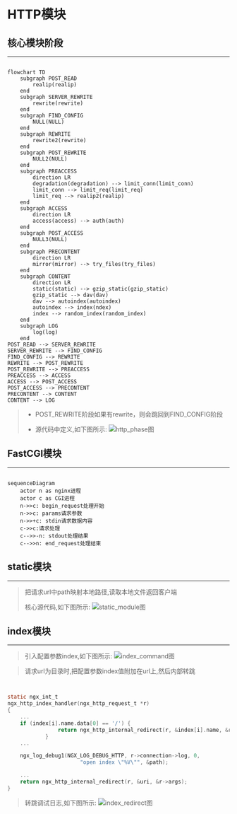 # HTTP模块

## 核心模块阶段

***

```mermaid

flowchart TD
    subgraph POST_READ
        realip(realip)
    end
    subgraph SERVER_REWRITE
        rewrite(rewrite)
    end
    subgraph FIND_CONFIG
        NULL(NULL)
    end
    subgraph REWRITE
        rewrite2(rewrite)
    end
    subgraph POST_REWRITE
        NULL2(NULL)
    end
    subgraph PREACCESS
        direction LR
        degradation(degradation) --> limit_conn(limit_conn)
        limit_conn --> limit_req(limit_req)
        limit_req --> realip2(realip)
    end
    subgraph ACCESS
        direction LR
        access(access) --> auth(auth)
    end
    subgraph POST_ACCESS
        NULL3(NULL)
    end
    subgraph PRECONTENT
        direction LR
        mirror(mirror) --> try_files(try_files)
    end
    subgraph CONTENT
        direction LR
        static(static) --> gzip_static(gzip_static)
        gzip_static --> dav(dav)
        dav --> autoindex(autoindex)
        autoindex --> index(ndex)
        index --> random_index(random_index)
    end
    subgraph LOG
        log(log)
    end
POST_READ --> SERVER_REWRITE
SERVER_REWRITE --> FIND_CONFIG
FIND_CONFIG --> REWRITE
REWRITE --> POST_REWRITE
POST_REWRITE --> PREACCESS
PREACCESS --> ACCESS
ACCESS --> POST_ACCESS
POST_ACCESS --> PRECONTENT
PRECONTENT --> CONTENT
CONTENT --> LOG

```

> * POST_REWRITE阶段如果有rewrite，则会跳回到FIND_CONFIG阶段
>
> * 源代码中定义,如下图所示:
![http_phase图](/webp/http/http_phase.webp)

## FastCGI模块

***

```mermaid

sequenceDiagram
    actor n as nginx进程
    actor c as CGI进程
    n->>c: begin_request处理开始
    n->>c: params请求参数
    n->>+c: stdin请求数据内容
    c->>c:请求处理
    c-->>-n: stdout处理结果
    c-->>n: end_request处理结束

```

## static模块

***

> 把请求url中path映射本地路径,读取本地文件返回客户端
>
> 核心源代码,如下图所示:
![static_module图](/webp/http/nginx_static_module.webp)

## index模块

***

> 引入配置参数index,如下图所示:
![index_command图](/webp/http/nginx_index_command.webp  "index_command图")

> 请求url为目录时,把配置参数index值附加在url上,然后内部转跳

```c


static ngx_int_t
ngx_http_index_handler(ngx_http_request_t *r)
{
    ...
    if (index[i].name.data[0] == '/') {
                return ngx_http_internal_redirect(r, &index[i].name, &r->args);
            }
    ...

    ngx_log_debug1(NGX_LOG_DEBUG_HTTP, r->connection->log, 0,
                       "open index \"%V\"", &path);

    ...
    return ngx_http_internal_redirect(r, &uri, &r->args);
}

```

> 转跳调试日志,如下图所示:
![index_redirect图](/webp/http/nginx_index_redirect.webp  "index_redirect图")
